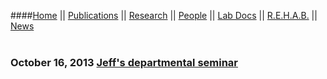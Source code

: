 <head>
<SCRIPT LANGUAGE="JavaScript">

var theImages = new Array() 

theImages[0] = '<img class="atvi-image-image" alt=""src="http://www.rilab.org/images/image01.jpg" title="" height="150">'
theImages[1] = '<img class="atvi-image-image" alt="" src="http://www.rilab.org/images/image02.jpg" title="" height="150">'
theImages[2] = '<img class="atvi-image-image" alt="" src="http://www.rilab.org/images/image03.jpg" title="" height="150">'
theImages[3] = '<img class="atvi-image-image" alt="" src="http://www.rilab.org/images/image04.jpg" title="" height="150">'
theImages[4] = '<img class="atvi-image-image" alt="" src="http://www.rilab.org/images/image05.jpg" title="" height="150">'
theImages[5] = '<img class="atvi-image-image" alt="" src="http://www.rilab.org/images/image06.jpg" title="" height="150">'
theImages[6] = '<img class="atvi-image-image" alt="" src="http://www.rilab.org/images/image07.jpg" title="" height="150">'
theImages[7] = '<img class="atvi-image-image" alt="" src="http://www.rilab.org/images/image08.jpg" title="" height="150">'
theImages[8] = '<img class="atvi-image-image" alt="" src="http://www.rilab.org/images/image09.jpg" title="" height="150">'
theImages[9] = '<img class="atvi-image-image" alt="" src="http://www.rilab.org/images/image011.jpg" title="" height="150">'

var j = 0
var p = theImages.length;
var preBuffer = new Array()
for (i = 0; i < p; i++){
preBuffer[i] = new Image()
preBuffer[i].src = theImages[i]
}
var whichImage = Math.round(Math.random()*(p-1));
function showImage(){
document.write(theImages[whichImage]);
}
</script>
</head>
<body>
<SCRIPT LANGUAGE="JavaScript">
showImage();
</script>

####[Home](index.html) || [Publications](pubs.html) || [Research](research.html) || [People](people.html) || [Lab Docs](https://github.com/RILAB/lab-docs) || [R.E.H.A.B.](rehab.html) || [News](news.html)<br><br>


### October 16, 2013	[Jeff's departmental seminar](https://videocenter.plantsciences.ucdavis.edu/videos/video/26/)